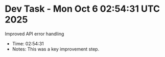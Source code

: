# Dev Task - Mon Oct  6 02:54:31 UTC 2025
Improved API error handling
- Time: 02:54:31
- Notes: This was a key improvement step.
